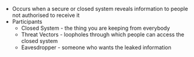 - Occurs when a secure or closed system reveals information to people not authorised to receive it
- Participants
	- Closed System - the thing you are keeping from everybody
	- Threat Vectors - loopholes through which people can access the closed system
	- Eavesdropper - someone who wants the leaked information